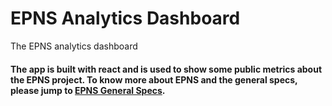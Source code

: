# EPNS Analytics Dashboard
The EPNS analytics dashboard
#### The app is built with react and is used to show some public metrics about the EPNS project. To know more about EPNS and the general specs, please jump to [EPNS General Specs](https://github.com/ethereum-push-notification-system/epns-specs/blob/master/README.md).

